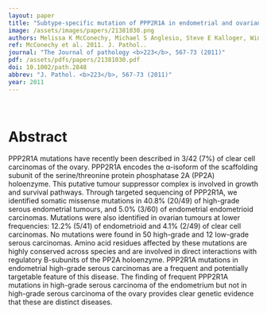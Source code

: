 ```yaml
---
layout: paper
title: "Subtype-specific mutation of PPP2R1A in endometrial and ovarian carcinomas."
image: /assets/images/papers/21381030.png
authors: Melissa K McConechy, Michael S Anglesio, Steve E Kalloger, Winnie Yang, Janine Senz, Christine Chow, Alireza Heravi-Moussavi, Gregg B Morin, Anne-Marie Mes-Masson,  , Mark S Carey, Jessica N McAlpine, Janice S Kwon, Leah M Prentice, Niki Boyd, Sohrab P Shah, C Blake Gilks, David G Huntsman
ref: McConechy et al. 2011. J. Pathol..
journal: "The Journal of pathology <b>223</b>, 567-73 (2011)"
pdf: /assets/pdfs/papers/21381030.pdf
doi: 10.1002/path.2848
abbrev: "J. Pathol. <b>223</b>, 567-73 (2011)"
year: 2011
---
```


<br />
<div data-badge-popover="right" data-badge-type="donut" data-pmid="21381030" data-hide-no-mentions="true" class="altmetric-embed"></div>

# Abstract

PPP2R1A mutations have recently been described in 3/42 (7%) of clear cell carcinomas of the ovary. PPP2R1A encodes the α-isoform of the scaffolding subunit of the serine/threonine protein phosphatase 2A (PP2A) holoenzyme. This putative tumour suppressor complex is involved in growth and survival pathways. Through targeted sequencing of PPP2R1A, we identified somatic missense mutations in 40.8% (20/49) of high-grade serous endometrial tumours, and 5.0% (3/60) of endometrial endometrioid carcinomas. Mutations were also identified in ovarian tumours at lower frequencies: 12.2% (5/41) of endometrioid and 4.1% (2/49) of clear cell carcinomas. No mutations were found in 50 high-grade and 12 low-grade serous carcinomas. Amino acid residues affected by these mutations are highly conserved across species and are involved in direct interactions with regulatory B-subunits of the PP2A holoenzyme. PPP2R1A mutations in endometrial high-grade serous carcinomas are a frequent and potentially targetable feature of this disease. The finding of frequent PPP2R1A mutations in high-grade serous carcinoma of the endometrium but not in high-grade serous carcinoma of the ovary provides clear genetic evidence that these are distinct diseases.

